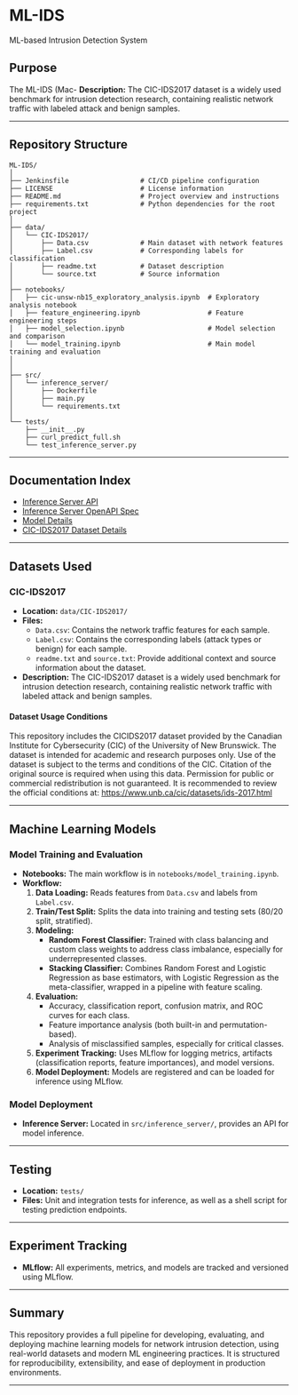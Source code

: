 # ML-IDS

ML-based Intrusion Detection System

## Purpose

The ML-IDS (Mac- **Description:** The CIC-IDS2017 dataset is a widely used benchmark for intrusion detection research, containing realistic network traffic with labeled attack and benign samples.


---

## Repository Structure

```
ML-IDS/
│
├── Jenkinsfile                  # CI/CD pipeline configuration
├── LICENSE                      # License information
├── README.md                    # Project overview and instructions
├── requirements.txt             # Python dependencies for the root project
│
├── data/
│   └── CIC-IDS2017/
│       ├── Data.csv             # Main dataset with network features
│       ├── Label.csv            # Corresponding labels for classification
│       ├── readme.txt           # Dataset description
│       └── source.txt           # Source information
│
├── notebooks/
│   ├── cic-unsw-nb15_exploratory_analysis.ipynb  # Exploratory analysis notebook
│   ├── feature_engineering.ipynb                 # Feature engineering steps
│   ├── model_selection.ipynb                     # Model selection and comparison
│   └── model_training.ipynb                      # Main model training and evaluation
│   
│
├── src/
│   └── inference_server/
│       ├── Dockerfile
│       ├── main.py
│       └── requirements.txt
│
└── tests/
    ├── __init__.py
    ├── curl_predict_full.sh
    └── test_inference_server.py
```

---


## Documentation Index

- [Inference Server API](src/inference_server/API.md)
- [Inference Server OpenAPI Spec](src/inference_server/openapi.yaml)
- [Model Details](notebooks/MODEL_DETAILS.md)
- [CIC-IDS2017 Dataset Details](data/CIC-IDS2017/DATASET_DETAILS.md)

---

## Datasets Used

### CIC-IDS2017

- **Location:** `data/CIC-IDS2017/`
- **Files:**
  - `Data.csv`: Contains the network traffic features for each sample.
  - `Label.csv`: Contains the corresponding labels (attack types or benign) for each sample.
  - `readme.txt` and `source.txt`: Provide additional context and source information about the dataset.
- **Description:** The CIC-IDS2017 dataset is a widely used benchmark for intrusion detection research, containing realistic network traffic with labeled attack and benign samples.

#### Dataset Usage Conditions
This repository includes the CICIDS2017 dataset provided by the Canadian Institute for Cybersecurity (CIC) of the University of New Brunswick.
The dataset is intended for academic and research purposes only.
Use of the dataset is subject to the terms and conditions of the CIC. Citation of the original source is required when using this data.
Permission for public or commercial redistribution is not guaranteed. It is recommended to review the official conditions at:
https://www.unb.ca/cic/datasets/ids-2017.html

---

## Machine Learning Models

### Model Training and Evaluation

- **Notebooks:** The main workflow is in `notebooks/model_training.ipynb`.
- **Workflow:**
  1. **Data Loading:** Reads features from `Data.csv` and labels from `Label.csv`.
  2. **Train/Test Split:** Splits the data into training and testing sets (80/20 split, stratified).
  3. **Modeling:**
     - **Random Forest Classifier:** Trained with class balancing and custom class weights to address class imbalance, especially for underrepresented classes.
     - **Stacking Classifier:** Combines Random Forest and Logistic Regression as base estimators, with Logistic Regression as the meta-classifier, wrapped in a pipeline with feature scaling.
  4. **Evaluation:**
     - Accuracy, classification report, confusion matrix, and ROC curves for each class.
     - Feature importance analysis (both built-in and permutation-based).
     - Analysis of misclassified samples, especially for critical classes.
  5. **Experiment Tracking:** Uses MLflow for logging metrics, artifacts (classification reports, feature importances), and model versions.
  6. **Model Deployment:** Models are registered and can be loaded for inference using MLflow.

### Model Deployment

- **Inference Server:** Located in `src/inference_server/`, provides an API for model inference.

---

## Testing

- **Location:** `tests/`
- **Files:** Unit and integration tests for inference, as well as a shell script for testing prediction endpoints.

---

## Experiment Tracking

- **MLflow:** All experiments, metrics, and models are tracked and versioned using MLflow.

---

## Summary

This repository provides a full pipeline for developing, evaluating, and deploying machine learning models for network intrusion detection, using real-world datasets and modern ML engineering practices. It is structured for reproducibility, extensibility, and ease of deployment in production environments.

---
